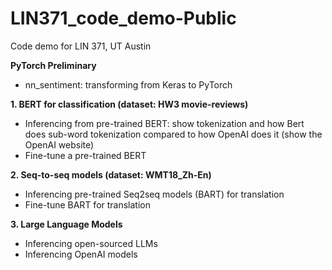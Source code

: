 # LIN371_code_demo-Public
Code demo for LIN 371, UT Austin

**PyTorch Preliminary**
* nn_sentiment: transforming from Keras to PyTorch

**1. BERT for classification (dataset: HW3 movie-reviews)**
* Inferencing from pre-trained BERT: show tokenization and how Bert does sub-word tokenization compared to how OpenAI does it (show the OpenAI website)
* Fine-tune a pre-trained BERT

**2. Seq-to-seq models (dataset: WMT18_Zh-En)**
* Inferencing pre-trained Seq2seq models (BART) for translation
* Fine-tune BART for translation

**3. Large Language Models**
* Inferencing open-sourced LLMs
* Inferencing OpenAI models